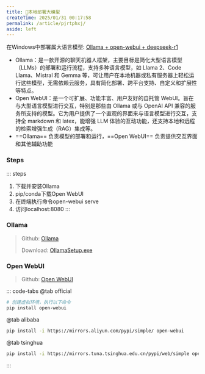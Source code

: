 ```yaml
---
title: 🐋本地部署大模型
createTime: 2025/01/31 00:17:58
permalink: /article/pjrtphxj/
aside: left
---
```

在Windows中部署属大语言模型: [Ollama + open-webui + deepseek-r1](https://blog.csdn.net/qq_29371275/article/details/145368168)
- Ollama：是一款开源的聊天机器人框架，主要目标是简化大型语言模型（LLMs）的部署和运行流程，支持多种语言模型，如 Llama 2、Code Llama、Mistral 和 Gemma 等，可让用户在本地机器或私有服务器上轻松运行这些模型，无需依赖云服务，具有简化部署、跨平台支持、自定义和扩展性等特点。
- Open WebUI：是一个可扩展、功能丰富、用户友好的自托管 WebUI。旨在与大型语言模型进行交互，特别是那些由 Ollama 或与 OpenAI API 兼容的服务所支持的模型。它为用户提供了一个直观的界面来与语言模型进行交互，支持全 markdown 和 latex，能增强 LLM 体验的互动功能，还支持本地和远程的检索增强生成（RAG）集成等。
- ==Ollama== 负责模型的部署和运行，==Open WebUI== 负责提供交互界面和其他辅助功能
### Steps
::: steps
1. 下载并安装Ollama
2. pip/conda下载Open WebUI
3. 在终端执行命令open-webui serve
4. 访问localhost:8080
:::

### Ollama

>Github: [Ollama](https://github.com/ollama/ollama)
> 
>Download: [OllamaSetup.exe](https://ollama.com/download)

### Open WebUI
> Github: [Open WebUI](https://github.com/open-webui/open-webui) 

::: code-tabs
@tab official
```sh
# 创建虚拟环境，执行以下命令
pip install open-webui
```

@tab alibaba
``` sh
pip install -i https://mirrors.aliyun.com/pypi/simple/ open-webui
```

@tab tsinghua
``` sh
pip install -i https://mirrors.tuna.tsinghua.edu.cn/pypi/web/simple open-webui
```
:::